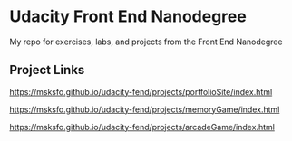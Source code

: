 # Udacity Front End Nanodegree
My repo for exercises, labs, and projects from the Front End Nanodegree

## Project Links
https://msksfo.github.io/udacity-fend/projects/portfolioSite/index.html

https://msksfo.github.io/udacity-fend/projects/memoryGame/index.html

https://msksfo.github.io/udacity-fend/projects/arcadeGame/index.html

